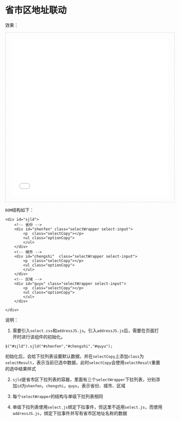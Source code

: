 # 省市区地址联动

效果：

<iframe src="./demo/select/address.html" width="500px" height="500px" frameborder="0" scrolling="no" style="border: 1px dashed #ccc;padding: 20px;"> </iframe>

`DOM`结构如下：

```
<div id="sjld">
	<!-- 省份 -->
	<div id="shenfen" class="selectWrapper select-input">
	    <p  class="selectCopy"></p>
		<ul class="optionCopy">
		</ul>
	</div>
	<!-- 城市 -->
	<div id="chengshi"  class="selectWrapper select-input">
	    <p  class="selectCopy"></p>
		<ul class="optionCopy">
		</ul>
	</div>
	<!-- 区域 -->
	<div id="quyu" class="selectWrapper select-input">
	    <p  class="selectCopy"></p>
		<ul class="optionCopy">
		</ul>
	</div>

</div>

```

说明：

1. 需要引入`select.css`和`addressJS.js`。引入`addressJS.js`后，需要在页面打开时进行该组件的初始化。

```
$("#sjld").sjld("#shenfen","#chengshi","#quyu");
```
初始化后，会给下拉列表设置默认数据，并在`selectCopy`上添加`class`为`selectResult`，表示当前已选中数据，此时`selectCopy`会使用`selectResult`重置的选中结果样式


2. `sjld`是省市区下拉列表的容器，里面有三个`selectWrapper`下拉列表，分别添加`id`为`shenfen`，`chengshi`，`quyu`，表示省份、城市、区域

3. 每个`selectWrapper`的结构与单级下拉列表相同

4. 单级下拉列表使用`select.js`绑定下拉事件，但这里不适用`select.js`，而使用`addressJS.js`，绑定下拉事件并写有省市区地址名称的数据
